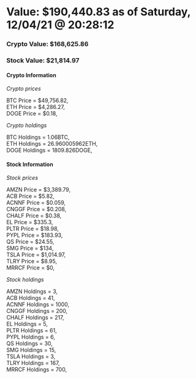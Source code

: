 # Value: $190,440.83 as of Saturday, 12/04/21 @ 20:28:12 

### Crypto Value: $168,625.86

### Stock Value: $21,814.97

#### Crypto Information 
*Crypto prices* 

BTC Price = $49,756.82,  
ETH Price = $4,286.27,  
DOGE Price = $0.18,  


*Crypto holdings* 

BTC Holdings = 1.06BTC,  
ETH Holdings = 26.960005962ETH,  
DOGE Holdings = 1809.826DOGE,  


#### Stock Information 

*Stock prices* 

AMZN Price = $3,389.79,  
ACB Price = $5.82,  
ACNNF Price = $0.059,  
CNGGF Price = $0.208,  
CHALF Price = $0.38,  
EL Price = $335.3,  
PLTR Price = $18.98,  
PYPL Price = $183.93,  
QS Price = $24.55,  
SMG Price = $134,  
TSLA Price = $1,014.97,  
TLRY Price = $8.95,  
MRRCF Price = $0,  


*Stock holdings* 

AMZN Holdings = 3,  
ACB Holdings = 41,  
ACNNF Holdings = 1000,  
CNGGF Holdings = 200,  
CHALF Holdings = 217,  
EL Holdings = 5,  
PLTR Holdings = 61,  
PYPL Holdings = 6,  
QS Holdings = 30,  
SMG Holdings = 15,  
TSLA Holdings = 3,  
TLRY Holdings = 167,  
MRRCF Holdings = 700,  


